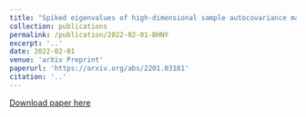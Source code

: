 ```yaml
---
title: "Spiked eigenvalues of high-dimensional sample autocovariance matrices: CLT and applications"
collection: publications
permalink: /publication/2022-02-01-BHNY
excerpt: '..'
date: 2022-02-01
venue: 'arXiv Preprint'
paperurl: 'https://arxiv.org/abs/2201.03181'
citation: '..'
---
```

[//]: # (This paper is about the number 1. The number 2 is left for future work.)

[Download paper here](https://arxiv.org/pdf/2201.03181)

[//]: # (Recommended citation: Your Name, You. 2009. "Paper Title Number 1." <i>Journal 1</i>. 11.) 
